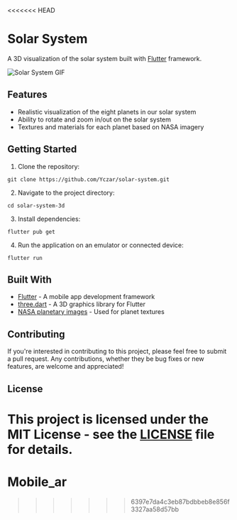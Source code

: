 <<<<<<< HEAD
# Solar System

A 3D visualization of the solar system built with [Flutter](https://flutter.dev/) framework.

![Solar System GIF](https://user-images.githubusercontent.com/32166619/211872067-720076e7-8a2d-403a-aa85-49c6a1a9b9fd.gif)

## Features

- Realistic visualization of the eight planets in our solar system
- Ability to rotate and zoom in/out on the solar system
- Textures and materials for each planet based on NASA imagery

## Getting Started

1. Clone the repository:

```
git clone https://github.com/Yczar/solar-system.git
```

2. Navigate to the project directory:

```
cd solar-system-3d
```

3. Install dependencies:

```
flutter pub get
```

4. Run the application on an emulator or connected device:

```
flutter run
```

## Built With

- [Flutter](https://flutter.dev/) - A mobile app development framework
- [three.dart](https://pub.dev/packages/three) - A 3D graphics library for Flutter
- [NASA planetary images](https://www.nasa.gov/mission_pages/solarsystem/index.html) - Used for planet textures

## Contributing

If you're interested in contributing to this project, please feel free to submit a pull request. Any contributions, whether they be bug fixes or new features, are welcome and appreciated!

## License

This project is licensed under the MIT License - see the [LICENSE](LICENSE) file for details.
=======
# Mobile_ar
>>>>>>> 6397e7da4c3eb87bdbbeb8e856f3327aa58d57bb
